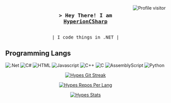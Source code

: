 <a href="https://komarev.com/ghpvc/?username=hyperioncsharp">
  <img align="right" src="https://komarev.com/ghpvc/?username=hyperioncsharp&label=Visitors&color=0e75b6&style=flat" alt="Profile visitor" />
</a>

<h3 align="center">
  <samp>&gt; Hey There! I am
    <br><a target="_blank" href="https://hypetools.xyz">HyperionCSharp</a></b>
  </samp>
</h3>

<p align="center">
  <samp>
    <br>
      | I code things in .NET |
    </br>
  </samp>

## Programming Langs

![.Net](https://img.shields.io/badge/.NET-5C2D91?style=for-the-badge&logo=.net&logoColor=white)
![C#](https://img.shields.io/badge/c%23-%23239120.svg?style=for-the-badge&logo=csharp&logoColor=white)
![HTML](https://img.shields.io/badge/HTML5-E34F26?style=for-the-badge&logo=html5&logoColor=white)
![Javascript](https://img.shields.io/badge/Javascript-F0DB4F?style=for-the-badge&labelColor=black&logo=javascript&logoColor=F0DB4F)
![C++](https://img.shields.io/badge/c++-%2300599C.svg?style=for-the-badge&logo=c%2B%2B&logoColor=white)
![C](https://img.shields.io/badge/c-%2300599C.svg?style=for-the-badge&logo=c&logoColor=white)
![AssemblyScript](https://img.shields.io/badge/assembly%20script-%23000000.svg?style=for-the-badge&logo=assemblyscript&logoColor=white)
![Python](https://img.shields.io/badge/python-3670A0?style=for-the-badge&logo=python&logoColor=ffdd54)

<p align="center">
  <a href="https://github.com/HyperionCSharp">
    <img src="https://github-readme-streak-stats.herokuapp.com/?user=HyperionCSharp&theme=radical&border=7F3FBF&background=0D1117" alt="Hypes Git Streak"/>
  </a>
</p>

<p align="center">
  <a href="https://github.com/HyperionCSharp">
    <img src="https://github-profile-summary-cards.vercel.app/api/cards/repos-per-language?username=HyperionCSharp&theme=radical" alt="Hypes Repos Per Lang"/>
  </a>
</p>

<p align="center">
  <a href="https://github.com/HyperionCSharp">
    <img src="https://github-profile-summary-cards.vercel.app/api/cards/stats?username=HyperionCSharp&theme=radical" alt="Hypes Stats"/>
  </a>
</p>
    
